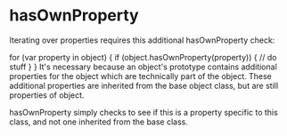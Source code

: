 # hasOwnProperty
Iterating over properties requires this additional hasOwnProperty check:

for (var property in object) {
    if (object.hasOwnProperty(property)) {
        // do stuff
    }
}
It's necessary because an object's prototype contains additional properties for the object which are technically part of the object. These additional properties are inherited from the base object class, but are still properties of object.

hasOwnProperty simply checks to see if this is a property specific to this class, and not one inherited from the base class.